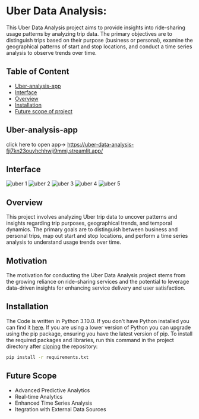 # Uber Data Analysis:
This Uber Data Analysis project aims to provide insights into ride-sharing usage patterns by analyzing trip data. The primary objectives are to distinguish trips based on their purpose (business or personal), examine the geographical patterns of start and stop locations, and conduct a time series analysis to observe trends
over time.


## Table of Content
  * [Uber-analysis-app](#interface)
  * [Interface](#interface)
  * [Overview](#overview)
  * [Installation](#installation)
  * [Future scope of project](#future-scope)




## Uber-analysis-app
click here to open app-> https://uber-data-analysis-fji7kn23ouyhchhwji9mmj.streamlit.app/
    
  

## Interface
![uber 1](https://github.com/Akbar-ds/Uber-Data-Analysis/assets/172882659/7d2770a3-9cdf-48e5-8ed6-66bb995bf51a)
![uber 2](https://github.com/Akbar-ds/Uber-Data-Analysis/assets/172882659/9980acf5-a6af-4300-a877-dc88b8430c44)
![uber 3](https://github.com/Akbar-ds/Uber-Data-Analysis/assets/172882659/bc0f3b5c-456d-409e-81f6-704b83b52ea5)
![uber 4](https://github.com/Akbar-ds/Uber-Data-Analysis/assets/172882659/57d9649c-045f-49f5-b956-4c0e72d35b73)
![uber 5](https://github.com/Akbar-ds/Uber-Data-Analysis/assets/172882659/eddb1e24-606b-4a2d-93f3-3c4e48a80eee)


## Overview
This project involves analyzing Uber trip data to uncover patterns and insights regarding trip purposes, geographical trends, and temporal dynamics. The primary goals are to distinguish between business and personal trips, map out start and stop locations, and perform a time series analysis to understand usage trends over time.

## Motivation
The motivation for conducting the Uber Data Analysis project stems from the growing reliance on ride-sharing services and the potential to leverage data-driven insights for enhancing service delivery and user satisfaction.

## Installation
The Code is written in Python 3.10.0. If you don't have Python installed you can find it [here](https://www.python.org/downloads/). If you are using a lower version of Python you can upgrade using the pip package, ensuring you have the latest version of pip. To install the required packages and libraries, run this command in the project directory after [cloning](https://www.howtogeek.com/451360/how-to-clone-a-github-repository/) the repository:
```bash
pip install -r requirements.txt
```

## Future Scope

* Advanced Predictive Analytics
* Real-time Analytics
* Enhanced Time Series Analysis
* Itegration with External Data Sources
